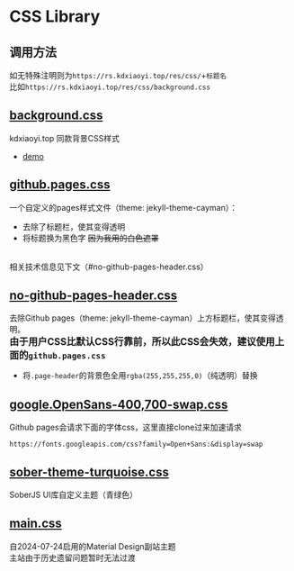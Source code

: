 # CSS Library
## 调用方法
如无特殊注明则为`https://rs.kdxiaoyi.top/res/css/`+`标题名`<br>
比如`https://rs.kdxiaoyi.top/res/css/background.css`
## [background.css](./background.css)
kdxiaoyi.top 同款背景CSS样式<br>
- [demo](https://rs.kdxiaoyi.top/preview/background.html)

## [github.pages.css](./github.pages.css)
一个自定义的pages样式文件（theme: jekyll-theme-cayman）：
- 去除了标题栏，使其变得透明
- 将标题换为黑色字 ~~因为我用的白色遮罩~~

<br>相关技术信息见下文（#no-github-pages-header.css）

## [no-github-pages-header.css](./no-github-pages-header.css)
去除Github pages（theme: jekyll-theme-cayman）上方标题栏，使其变得透明。<br>
**<big>由于用户CSS比默认CSS行靠前，所以此CSS会失效，建议使用上面的``github.pages.css``</big>**
- 将`.page-header`的背景色全用`rgba(255,255,255,0)`（纯透明）替换

## [google.OpenSans-400,700-swap.css](./google.OpenSans-400,700-swap.css)
Github pages会请求下面的字体css，这里直接clone过来加速请求
```
https://fonts.googleapis.com/css?family=Open+Sans:&display=swap
```

## [sober-theme-turquoise.css](./sober-theme-turquoise.css)
SoberJS UI库自定义主题（青绿色）

## [main.css](./main.css)
自2024-07-24启用的Material Design副站主题<br>
主站由于历史遗留问题暂时无法过渡